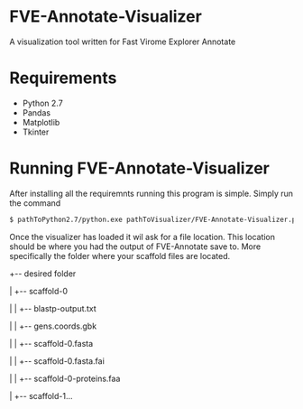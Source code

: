# FVE-Annotate-Visualizer
A visualization tool written for Fast Virome Explorer Annotate

# Requirements
- Python 2.7
- Pandas
- Matplotlib
- Tkinter

# Running FVE-Annotate-Visualizer
After installing all the requiremnts running this program is simple. Simply run the command
```bash
$ pathToPython2.7/python.exe pathToVisualizer/FVE-Annotate-Visualizer.py
```
Once the visualizer has loaded it wil ask for a file location. This location should be where you had the output of FVE-Annotate save to. More specifically the folder where your scaffold files are located.

+-- desired folder

|  +-- scaffold-0
  
|  |  +-- blastp-output.txt
    
|  |  +-- gens.coords.gbk
    
|  |  +-- scaffold-0.fasta
    
|  |  +-- scaffold-0.fasta.fai
    
|  |  +-- scaffold-0-proteins.faa
    
|  +-- scaffold-1...

